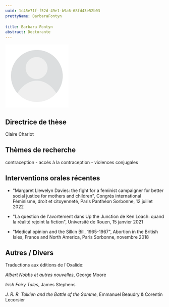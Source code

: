 ```yaml
---
uuid: 1c45e71f-f52d-49e1-b9a6-68fd43e52b03
prettyName: BarbaraFontyn

title: Barbara Fontyn
abstract: Doctorante
---
```


<img src="./avatar.webp" width="200px" />

## Directrice de thèse

Claire Charlot

## Thèmes de recherche

 contraception - accès à la contraception - violences conjugales

## Interventions orales récentes

- "Margaret Llewelyn Davies: the fight for a feminist campaigner for better social justice for mothers and children", Congrès international Féminisme, droit et citoyenneté, Paris Panthéon Sorbonne, 12 juillet 2022
 
- "La question de l'avortement dans Up the Junction de Ken Loach: quand la réalité rejoint la fiction", Université de Rouen, 15 janvier 2021

- "Medical opinion and the Silkin Bill, 1965-1967", Abortion in the British Isles, France and North America, Paris Sorbonne, novembre 2018

## Autres / Divers

 Traductions aux éditions de l'Oxalide:
 
 *Albert Nobbs et autres nouvelles*, George Moore

*Irish Fairy Tales*, James Stephens

*J. R. R. Tolkien and the Battle of the Somme*, Emmanuel Beaudry & Corentin Lecorsier

